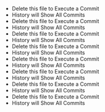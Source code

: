 * Delete this file to Execute a Commit 
 * History will Show All Commits
* Delete this file to Execute a Commit 
 * History will Show All Commits
* Delete this file to Execute a Commit 
 * History will Show All Commits
* Delete this file to Execute a Commit 
 * History will Show All Commits
* Delete this file to Execute a Commit 
 * History will Show All Commits
* Delete this file to Execute a Commit 
 * History will Show All Commits
* Delete this file to Execute a Commit 
 * History will Show All Commits
* Delete this file to Execute a Commit 
 * History will Show All Commits
